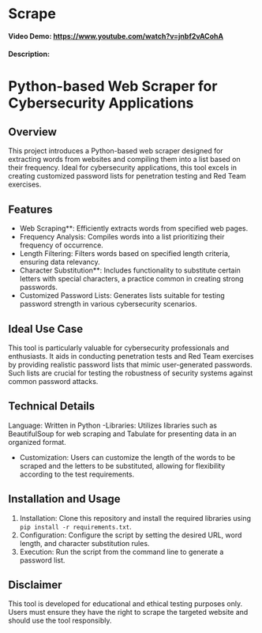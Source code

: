 # Scrape

#### Video Demo: https://www.youtube.com/watch?v=jnbf2vACohA


#### Description:
# Python-based Web Scraper for Cybersecurity Applications

## Overview

This project introduces a Python-based web scraper designed for extracting words from websites and compiling them into a list based on their frequency. Ideal for cybersecurity applications, this tool excels in creating customized password lists for penetration testing and Red Team exercises.

## Features

- Web Scraping**: Efficiently extracts words from specified web pages.
- Frequency Analysis: Compiles words into a list prioritizing their frequency of occurrence.
- Length Filtering: Filters words based on specified length criteria, ensuring data relevancy.
- Character Substitution**: Includes functionality to substitute certain letters with special characters, a practice common in creating strong passwords.
- Customized Password Lists: Generates lists suitable for testing password strength in various cybersecurity scenarios.

## Ideal Use Case

This tool is particularly valuable for cybersecurity professionals and enthusiasts. It aids in conducting penetration tests and Red Team exercises by providing realistic password lists that mimic user-generated passwords. Such lists are crucial for testing the robustness of security systems against common password attacks.

## Technical Details

Language: Written in Python
-Libraries: Utilizes libraries such as BeautifulSoup for web scraping and Tabulate for presenting data in an organized format.
- Customization: Users can customize the length of the words to be scraped and the letters to be substituted, allowing for flexibility according to the test requirements.

## Installation and Usage

1. Installation: Clone this repository and install the required libraries using `pip install -r requirements.txt`.
2. Configuration: Configure the script by setting the desired URL, word length, and character substitution rules.
3. Execution: Run the script from the command line to generate a password list.

## Disclaimer

This tool is developed for educational and ethical testing purposes only. Users must ensure they have the right to scrape the targeted website and should use the tool responsibly.
